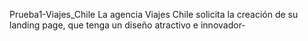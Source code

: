 Prueba1-Viajes_Chile
La agencia Viajes Chile solicita la creación de su landing page, que tenga un diseño atractivo e innovador-
